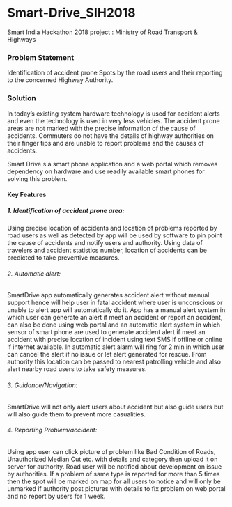 # Smart-Drive_SIH2018
Smart India Hackathon 2018 project : Ministry of Road Transport & Highways

### Problem Statement
Identification of accident prone Spots by the road users and their reporting to the concerned Highway Authority.

### Solution
In today’s existing system hardware technology is used for accident alerts and even the technology is used in very less vehicles. The accident prone areas are not marked with the precise information of the cause of accidents. Commuters do not have the details of highway authorities on their finger tips and are unable to report problems and the causes of accidents.

Smart Drive s a smart phone application and a web portal which removes dependency on hardware and use readily available smart phones for solving this problem.

#### Key Features

##### 1. Identification of accident prone area:
Using precise location of accidents and location of problems reported by road users as well as detected by app will be used by software to pin point the cause of accidents and notify users and authority. Using data of travelers and accident statistics number, location of accidents can be predicted to take preventive measures.


###### 2. Automatic alert: 
SmartDrive app automatically generates accident alert without manual support hence will help user in fatal accident where user is unconscious or unable to alert app will automatically do it. App has a manual alert system in which user can generate an alert if meet an accident or report an accident, can also be done using web portal and an automatic alert system in which sensor of smart phone are used to generate accident alert if meet an accident with precise location of incident using text SMS if offline or online if internet available. In automatic alert alarm will ring for 2 min in which user can cancel the alert if no issue or let alert generated for rescue. From authority this location can be passed to nearest patrolling vehicle and also alert nearby road users to take safety measures.

###### 3. Guidance/Navigation:
SmartDrive will not only alert users about accident but also guide users but will also guide them to prevent more casualities.

###### 4. Reporting Problem/accident:
Using app user can click picture of problem like Bad Condition of Roads, Unauthorized Median Cut etc. with details and category then upload it on server for authority. Road user will be notified about development on issue by authorities. If a problem of same type is reported for more than 5 times then the spot will be marked on map for all
users to notice and will only be unmarked if authority post pictures with details to fix problem on web portal and no report by users for 1 week.

